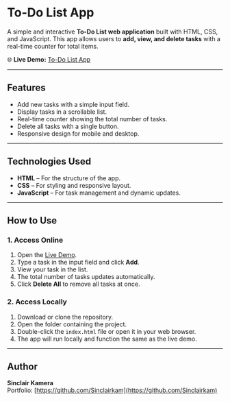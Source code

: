 # To-Do List App

A simple and interactive **To-Do List web application** built with HTML, CSS, and JavaScript. This app allows users to **add, view, and delete tasks** with a real-time counter for total items.

🌐 **Live Demo:** [To-Do List App](https://incredible-biscotti-cf4e8d.netlify.app/)

---

## Features

- Add new tasks with a simple input field.
- Display tasks in a scrollable list.
- Real-time counter showing the total number of tasks.
- Delete all tasks with a single button.
- Responsive design for mobile and desktop.

---

## Technologies Used

- **HTML** – For the structure of the app.
- **CSS** – For styling and responsive layout.
- **JavaScript** – For task management and dynamic updates.

---

## How to Use

### 1. Access Online
1. Open the [Live Demo](https://incredible-biscotti-cf4e8d.netlify.app/).  
2. Type a task in the input field and click **Add**.  
3. View your task in the list.  
4. The total number of tasks updates automatically.  
5. Click **Delete All** to remove all tasks at once.

### 2. Access Locally
1. Download or clone the repository.  
2. Open the folder containing the project.  
3. Double-click the `index.html` file or open it in your web browser.  
4. The app will run locally and function the same as the live demo.

---

## Author

**Sinclair Kamera**  
Portfolio: [https://github.com/Sinclairkam](https://github.com/Sinclairkam)
